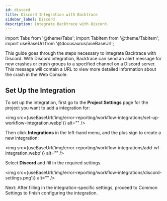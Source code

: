 ```yaml
---
id: discord
title: Discord Integration with Backtrace
sidebar_label: Discord
description: Integrate Backtrace with Discord.
---
```


import Tabs from '@theme/Tabs';
import TabItem from '@theme/TabItem';
import useBaseUrl from '@docusaurus/useBaseUrl';

This guide goes through the steps necessary to integrate Backtrace with Discord. With Discord integration, Backtrace can send an alert message for new crashes or crash groups to a specified channel on a Discord server. This message will contain a URL to view more detailed information about the crash in the Web Console.

## Set Up the Integration

To set up the integration, first go to the **Project Settings** page for the project you want to add a integration for:

<img src={useBaseUrl('img/error-reporting/workflow-integrations/set-up-workflow-integration.webp')} alt="" />

Then click **Integrations** in the left-hand menu, and the plus sign to create a new integration:

<img src={useBaseUrl('img/error-reporting/workflow-integrations/add-wf-integration.webp')} alt="" />

Select **Discord** and fill in the required settings.

<img src={useBaseUrl('img/error-reporting/workflow-integrations/discord-settings.png')} alt="" />

Next: After filling in the integration-specific settings, proceed to Common Settings to finish configuring the integration.

